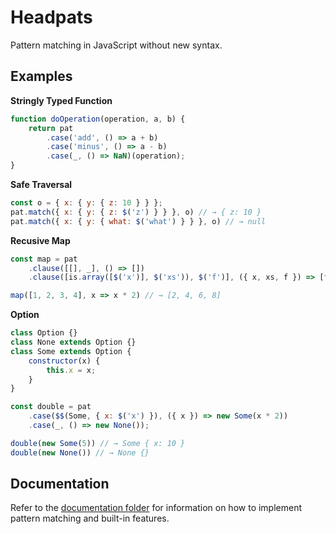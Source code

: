 # Headpats

Pattern matching in JavaScript without new syntax.  

## Examples

**Stringly Typed Function**

```js
function doOperation(operation, a, b) {
    return pat
        .case('add', () => a + b)
        .case('minus', () => a - b)
        .case(_, () => NaN)(operation);
}
```

**Safe Traversal**

```js
const o = { x: { y: { z: 10 } } };
pat.match({ x: { y: { z: $('z') } } }, o) // → { z: 10 }
pat.match({ x: { y: { what: $('what') } } }, o) // → null
```

**Recusive Map**

```js
const map = pat
    .clause([[], _], () => [])
    .clause([is.array([$('x')], $('xs')), $('f')], ({ x, xs, f }) => [f(x)].concat(map(xs, f)));

map([1, 2, 3, 4], x => x * 2) // → [2, 4, 6, 8]
```

**Option**

```js
class Option {}
class None extends Option {}
class Some extends Option {
    constructor(x) {
        this.x = x;
    }
}

const double = pat
    .case($$(Some, { x: $('x') }), ({ x }) => new Some(x * 2))
    .case(_, () => new None());

double(new Some(5)) // → Some { x: 10 }
double(new None()) // → None {}
```

## Documentation

Refer to the [documentation folder](./docs) for information on how to implement pattern matching and built-in features.  
